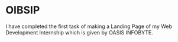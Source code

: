 # OIBSIP
I have completed the first task of making a Landing Page of my Web Development Internship which is given by OASIS INFOBYTE.

